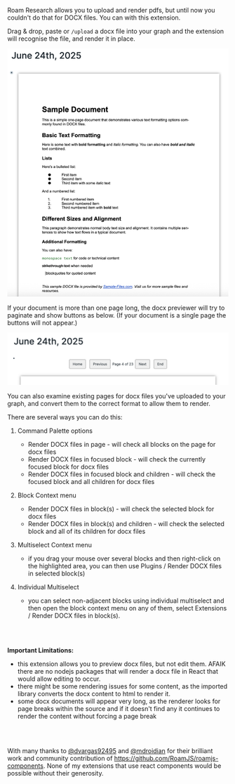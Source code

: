 Roam Research allows you to upload and render pdfs, but until now you couldn't do that for DOCX files. You can with this extension.

Drag & drop, paste or `/upload` a docx file into your graph and the extension will recognise the file, and render it in place.

![Example docx](image.png)

If your document is more than one page long, the docx previewer will try to paginate and show buttons as below. (If your document is a single page the buttons will not appear.)

![Nav buttons](image-1.png)

You can also examine existing pages for docx files you've uploaded to your graph, and convert them to the correct format to allow them to render.

There are several ways you can do this:
1. Command Palette options
    - Render DOCX files in page - will check all blocks on the page for docx files
    - Render DOCX files in focused block - will check the currently focused block for docx files
    - Render DOCX files in focused block and children - will check the focused block and all children for docx files

2. Block Context menu
    - Render DOCX files in block(s) - will check the selected block for docx files
    - Render DOCX files in block(s) and children - will check the selected block and all of its children for docx files

3. Multiselect Context menu
    - if you drag your mouse over several blocks and then right-click on the highlighted area, you can then use Plugins / Render DOCX files in selected block(s)

4. Individual Multiselect
    - you can select non-adjacent blocks using individual multiselect and then open the block context menu on any of them, select Extensions / Render DOCX files in block(s).

<BR>
<BR>

**Important Limitations:**
- this extension allows you to preview docx files, but not edit them. AFAIK there are no nodejs packages that will render a docx file in React that would allow editing to occur.
- there might be some rendering issues for some content, as the imported library converts the docx content to html to render it.
- some docx documents will appear very long, as the renderer looks for page breaks within the source and if it doesn't find any it continues to render the content without forcing a page break
  
<BR>
<BR>

With many thanks to [@dvargas92495](https://github.com/dvargas92495) and [@mdroidian](https://github.com/mdroidian) for their brilliant work and community contribution of https://github.com/RoamJS/roamjs-components. None of my extensions that use react components would be possible without their generosity.

